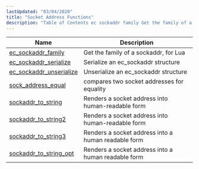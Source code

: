 ```yaml
---
lastUpdated: "03/04/2020"
title: "Socket Address Functions"
description: "Table of Contents ec sockaddr family Get the family of a sockaddr for Lua ec sockaddr serialize Serialize an ec sockaddr structure ec sockaddr unserialize Unserialize an ec sockaddr structure sock address equal compares two socket addresses for equality sockaddr to string Renders a socket address into human readable form..."
---
```



| Name                                                                                                          | Description                                         |
|---------------------------------------------------------------------------------------------------------------|-----------------------------------------------------|
| [ec_sockaddr_family](/momentum/3/3-api/apis-ec-sockaddr-family)           | Get the family of a sockaddr, for Lua               |
| [ec_sockaddr_serialize](/momentum/3/3-api/apis-ec-sockaddr-serialize)     | Serialize an ec_sockaddr structure                  |
| [ec_sockaddr_unserialize](/momentum/3/3-api/apis-ec-sockaddr-unserialize) | Unserialize an ec_sockaddr structure                |
| [sock_address_equal](/momentum/3/3-api/apis-sock-address-equal)           | compares two socket addresses for equality          |
| [sockaddr_to_string](/momentum/3/3-api/apis-sockaddr-to-string)           | Renders a socket address into human-readable form   |
| [sockaddr_to_string2](/momentum/3/3-api/apis-sockaddr-to-string-2)         | Renders a socket address into human-readable form   |
| [sockaddr_to_string3](/momentum/3/3-api/apis-sockaddr-to-string-3)         | Renders a socket address into a human readable form |
| [sockaddr_to_string_opt](/momentum/3/3-api/apis-sockaddr-to-string-opt)   | Renders a socket address into a human readable form |

